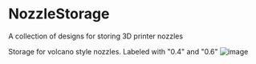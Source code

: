 # NozzleStorage
A collection of designs for storing 3D printer nozzles

Storage for volcano style nozzles. Labeled with "0.4" and "0.6"
![image](https://user-images.githubusercontent.com/25805271/205709161-779d9235-290b-4447-b2d3-709b8549a04f.png)
